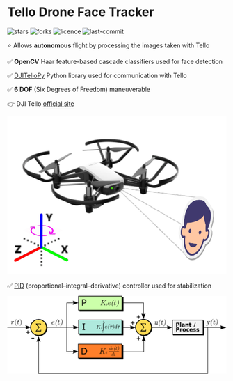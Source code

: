 # Tello Drone Face Tracker

![stars](https://img.shields.io/github/stars/myoluk/tello-drone-face-tracker)
![forks](https://img.shields.io/github/forks/myoluk/tello-drone-face-tracker)
![licence](https://img.shields.io/github/license/myoluk/tello-drone-face-tracker)
![last-commit](https://img.shields.io/github/last-commit/myoluk/tello-drone-face-tracker)

:star: Allows **autonomous** flight by processing the images taken with Tello

:white_check_mark: **OpenCV** Haar feature-based cascade classifiers used for face detection

:white_check_mark: [DJITelloPy](https://pypi.org/project/djitellopy) Python library used for communication with Tello

:white_check_mark: **6 DOF** (Six Degrees of Freedom) maneuverable

:point_right: DJI Tello [official site](https://store.dji.com/shop/tello-series)

![Tello Drone Face Tracker](images/tello-drone-face-tracker.png)

:white_check_mark: [PID](https://en.wikipedia.org/wiki/PID_controller) (proportional–integral–derivative) controller used for stabilization

![PID](images/pid-diagram.png)
